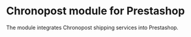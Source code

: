 # Chronopost module for Prestashop

The module integrates Chronopost shipping services into Prestashop. 
